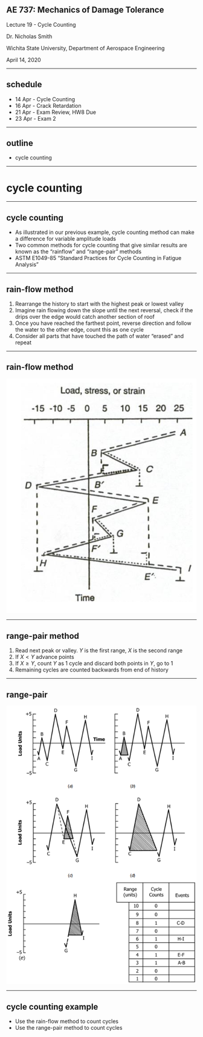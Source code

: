 ## AE 737: Mechanics of Damage Tolerance
Lecture 19 - Cycle Counting

Dr. Nicholas Smith

Wichita State University, Department of Aerospace Engineering

April 14, 2020

----
## schedule

- 14 Apr - Cycle Counting
- 16 Apr - Crack Retardation
- 21 Apr - Exam Review, HW8 Due 
- 23 Apr - Exam 2

----
## outline

<!-- vim-markdown-toc GFM -->

* cycle counting

<!-- vim-markdown-toc -->

---
# cycle counting

----
## cycle counting

-   As illustrated in our previous example, cycle counting method can make a difference for variable amplitude loads
-   Two common methods for cycle counting that give similar results are known as the “rainflow” and “range-pair” methods
-   ASTM E1049-85 “Standard Practices for Cycle Counting in Fatigue Analysis”

----
## rain-flow method

1.  Rearrange the history to start with the highest peak or lowest valley
2.  Imagine rain flowing down the slope until the next reversal, check if the drips over the edge would catch another section of roof
3.  Once you have reached the farthest point, reverse direction and follow the water to the other edge, count this as one cycle
4.  Consider all parts that have touched the path of water “erased” and repeat

----
## rain-flow method

![](../images/rainflow.png) <!-- .element width="40%" -->

----
## range-pair method

1.  Read next peak or valley. *Y* is the first range, *X* is the second range
2.  If *X* &lt; *Y* advance points
3.  If *X* ≥ *Y*, count *Y* as 1 cycle and discard both points in *Y*, go to 1
4.  Remaining cycles are counted backwards from end of history

----
## range-pair

![](../images/range-pair.png) <!-- .element width="30%" -->

----
## cycle counting example

-   Use the rain-flow method to count cycles
-   Use the range-pair method to count cycles

</div>

